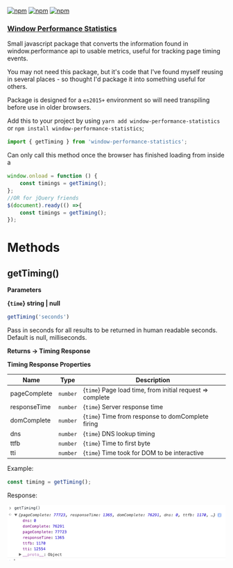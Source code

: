 
[![npm](https://img.shields.io/npm/dm/window-performance-statistics.svg)]()
[![npm](https://img.shields.io/npm/dt/window-performance-statistics.svg)]()
[![npm](https://img.shields.io/npm/v/window-performance-statistics.svg)]()

### <a href="https://www.npmjs.com/package/window-performance-statistics">Window Performance Statistics </a>

Small javascript package that converts the information found  in window.performance api to usable metrics, useful for tracking page timing events. 

You may not need this package, but it's code that I've found myself reusing in several places - so thought I'd package it into something useful for others.

Package is designed for a `es2015+` environment so will need transpiling before use in older browsers.

Add this to your project by using `yarn add window-performance-statistics` or `npm install window-performance-statistics`;

```javascript
import { getTiming } from 'window-performance-statistics';
```


Can only call this method once the browser has finished loading from inside a 
```javascript
window.onload = function () { 
    const timings = getTiming();
};
//OR for jQuery friends
$(document).ready(() =>{
    const timings = getTiming();
});

``` 


# Methods
## <a name="getTiming()">getTiming()</a>

**Parameters**

**{`time`} string | null**
```javascript 
getTiming('seconds')
```
Pass in seconds for all results to be returned in human readable seconds. Default is null, milliseconds.

**Returns -> Timing Response**

**Timing Response Properties**

| Name | Type | Description |
| --- | --- | --- |
| pageComplete | <code>number</code> | {`time`} Page load time, from initial request => complete |
| responseTime | <code>number</code> | {`time`} Server response time |
| domComplete | <code>number</code> | {`time`} Time from response to domComplete firing |
| dns | <code>number</code> | {`time`} DNS lookup timing |
| ttfb | <code>number</code> | {`time`} Time to first byte |
| tti | <code>number</code> | {`time`} Time took for DOM to be interactive |


Example:
```javascript 
const timing = getTiming();
```
Response:

![alt Output][OP]

[OP]: response.png "Response from timing getTiming()"


